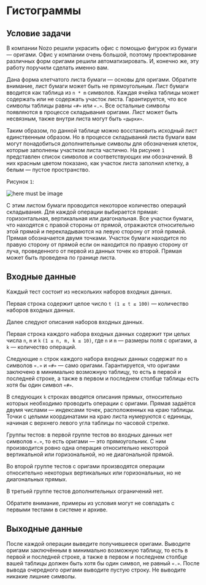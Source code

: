 # Гистограммы

## Условие задачи
В компании Nozo решили украсить офис с помощью фигурок из бумаги — оригами. Офис у компании очень большой, поэтому проектирование различных форм оригами решили автоматизировать. И, конечно же, эту работу поручили сделать именно вам.

Дана форма клетчатого листа бумаги — основы для оригами. Обратите внимание, лист бумаги может быть не прямоугольным. Лист бумаги вводится как таблица из `n * m` символов. Каждая ячейка таблицы может содержать или не содержать участок листа. Гарантируется, что все символы таблицы равны `«#»` или `«.»`.
Все остальные символы появляются в процессе складывания оригами. Лист может быть несвязным, также внутри листа могут быть `«дырки»`.

Таким образом, по данной таблице можно восстановить исходный лист единственным образом. Но в процессе складываний листа бумаги вам могут понадобиться дополнительные символы для обозначения клеток, которые заполнены участком листа частично. На рисунке `1` представлен список символов и соответствующих им обозначений. В них красным цветом показано, как участок листа заполнил клетку, а белым — пустое пространство.

Рисунок `1`:

![here must be image](https://cdn1.ozone.ru/s3/taskbook-images-store/origami-table.png)

С этим листом бумаги проводится некоторое количество операций складывания. Для каждой операции выбирается прямая: горизонтальная, вертикальная или диагональная. Все участки бумаги, что находятся с правой стороны от прямой, отражаются относительно этой прямой и перекладываются на левую сторону от этой прямой. Прямая обозначается двумя точками. Участок бумаги находится по правую сторону от прямой если он находится по правую сторону от луча, проведенного от первой из данных точек ко второй. Прямая может быть проведена по границе листа.

## Входные данные
Каждый тест состоит из нескольких наборов входных данных.

Первая строка содержит целое число `t (1 ≤ t ≤ 100)` — количество наборов входных данных.

Далее следуют описания наборов входных данных.

Первая строка каждого набора входных данных содержит три целых числа `n`, `m` и `k` `(1 ≤ n, m, k ≤ 10)`, где `n` и `m` — размеры поля с оригами, а `k` — количество операций.

Следующие `n` строк каждого набора входных данных содержат по `m` символов `«.»` и `«#»` — само оригами. Гарантируется, что оригами заключено в минимально возможную таблицу, то есть в первой и последней строке, а также в первом и последнем столбце таблицы есть хотя бы один символ `«#»`.

В следующих `k` строках вводятся описания прямых, относительно которых необходимо проводить операции с оригами. Прямая задаётся двумя числами — индексами точек, расположенных на краю таблицы. Точки с целыми координатами на краю листа нумеруются с единицы, начиная с верхнего левого угла таблицы по часовой стрелке.

Группы тестов: в первой группе тестов во входных данных нет символов `«.»`, то есть оригами — это прямоугольник. С ним производится ровно одна операция относительно некоторой вертикальной или горизональной, но не диагональной прямой.

Во второй группе тестов с оригами производятся операции относительно некоторых вертикальных или горизональных, но не диагональных прямых.

В третьей группе тестов дополнительных ограничений нет.

Обратите внимание, примеры из условия могут не совпадать с первыми тестами в системе и архиве.

## Выходные данные
После каждой операции выведите получившееся оригами. Выводите оригами заключённым в минимально возможную таблицу, то есть в первой и последней строке, а также в первом и последнем столбце вашей таблицы должен быть хотя бы один символ, не равный `«.»`. После вывода очередного оригами выводите пустую строку. Не выводите никакие лишние символы.